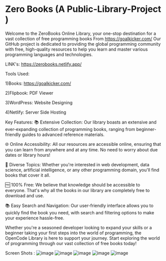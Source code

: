 # Zero Books (A Public-Library-Project )
Welcome to the ZeroBooks Online Library, your one-stop destination for a vast collection of free programming books From https://goalkicker.com/ Our GitHub project is dedicated to providing the global programming community with free, high-quality resources to help you learn and master various programming languages and technologies.

LINK's: https://zerobooks.netlify.app/

Tools Used:
 
  1)Books: https://goalkicker.com/
 
  2)Flipbook: PDF Viewer
 
  3)WordPress: Website Designing
 
  4)Netlify: Server Side Hosting

Key Features:
📚 Extensive Collection: Our library boasts an extensive and ever-expanding collection of programming books, ranging from beginner-friendly guides to advanced reference materials.

🌐 Online Accessibility: All our resources are accessible online, ensuring that you can learn from anywhere and at any time. No need to worry about due dates or library hours!

📖 Diverse Topics: Whether you're interested in web development, data science, artificial intelligence, or any other programming domain, you'll find books that cover it all.

🆓 100% Free: We believe that knowledge should be accessible to everyone. That's why all the books in our library are completely free to download and use.

📚 Easy Search and Navigation: Our user-friendly interface allows you to quickly find the book you need, with search and filtering options to make your experience hassle-free.

Whether you're a seasoned developer looking to expand your skills or a beginner taking your first steps into the world of programming, the OpenCode Library is here to support your journey. Start exploring the world of programming through our vast collection of free books today!

Screen Shots :
![image](https://github.com/Nikhilkolasani007/Zero-Books-A-Public-Library-Project-/assets/141309899/123d08cc-416b-45b0-85a7-95139c00859b)
![image](https://github.com/Nikhilkolasani007/Zero-Books-A-Public-Library-Project-/assets/141309899/e10d44c6-7af7-4911-9290-59f641f506ba)
![image](https://github.com/Nikhilkolasani007/Zero-Books-A-Public-Library-Project-/assets/141309899/6a6d09df-d624-4155-b530-20cdd5ed8639)
![image](https://github.com/Nikhilkolasani007/Zero-Books-A-Public-Library-Project-/assets/141309899/8a409e97-e847-4ecb-b54e-6920b87bb070)
![image](https://github.com/Nikhilkolasani007/Zero-Books-A-Public-Library-Project-/assets/141309899/e8bd0927-13b0-4aa8-839f-c84ad435674f)

